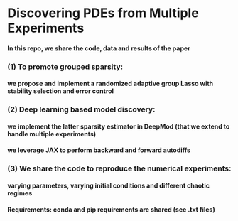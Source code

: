 # Discovering PDEs from Multiple Experiments

#### In this repo, we share the code, data and results of the paper
###
### (1) To promote grouped sparsity:
#### we propose and implement a randomized adaptive group Lasso with stability selection and error control
###
### (2) Deep learning based model discovery:
#### we implement the latter sparsity estimator in DeepMod (that we extend to handle multiple experiments)
#### we leverage JAX to perform backward and forward autodiffs
### (3) We share the code to reproduce the numerical experiments: 
#### varying parameters, varying initial conditions and different chaotic regimes
#### Requirements: conda and pip requirements are shared (see .txt files)

